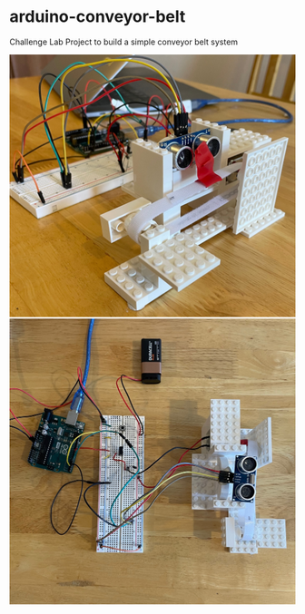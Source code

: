 # arduino-conveyor-belt
Challenge Lab Project to build a simple conveyor belt system

![side-view](./images/side-view.jpeg)
![top-view](./images/top-view.jpeg)
